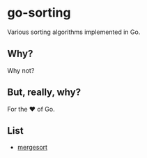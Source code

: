 # go-sorting

Various sorting algorithms implemented in Go.

## Why?

Why not?

## But, really, why?

For the ❤ of Go.

## List

* [mergesort](https://github.com/odino/go-sorting/blob/master/mergesort.go)